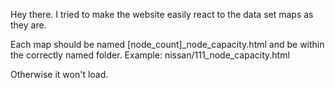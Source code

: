 Hey there. I tried to make the website easily react to the data set maps as they are.

Each map should be named [node_count]_node_capacity.html and be within the correctly named folder.
Example: nissan/111_node_capacity.html

Otherwise it won't load.